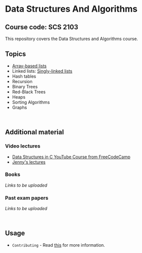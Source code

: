 # Data Structures And Algorithms 
## Course code: SCS 2103
This repository covers the Data Structures and Algorithms course.

## Topics
- [Array-based lists](https://github.com/Nustree/Data-Structures-And-Algorithms-SCS-2103/tree/main/array-based%20lists)
- Linked lists: [Singly-linked lists](https://github.com/Nustree/Data-Structures-And-Algorithms-SCS-2103/tree/main/array-based%20lists/linkedlist/singlylinkedlist)
- Hash tables
- Recursion
- Binary Trees
- Red-Black Trees
- Heaps
- Sorting Algorithms
- Graphs

<br/>

## Additional material
### Video lectures
- [Data Structures in C YouTube Course from FreeCodeCamp](https://www.youtube.com/watch?v=B31LgI4Y4DQ&t=6937s)
- [Jenny's lectures](https://www.youtube.com/watch?v=AT14lCXuMKI&list=PLdo5W4Nhv31bbKJzrsKfMpo_grxuLl8LU)

### Books
*Links to be uploaded*

### Past exam papers
*Links to be uploaded*

<br/>

## Usage

- ```Contributing``` - Read [this](https://github.com/Nustree/READ-ME-FIRST/blob/main/Contributing.md#course-files) for more information.
